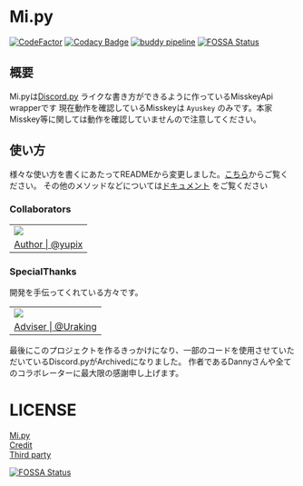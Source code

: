 # Mi.py

[![CodeFactor](https://www.codefactor.io/repository/github/yupix/mi.py/badge)](https://www.codefactor.io/repository/github/yupix/mi.py)
[![Codacy Badge](https://app.codacy.com/project/badge/Grade/f5acd9da804d4a11b031d36dbd398067)](https://www.codacy.com/gh/yupix/Mi.py/dashboard?utm_source=github.com&amp;utm_medium=referral&amp;utm_content=yupix/Mi.py&amp;utm_campaign=Badge_Grade)
[![buddy pipeline](https://app.buddy.works/yupi0982/mi-py/pipelines/pipeline/345007/badge.svg?token=b304dd68d3eeb7917d453a2d2102621123ae4f05e0b659dde59cad486e2984b3 "buddy pipeline")](https://app.buddy.works/yupi0982/mi-py/pipelines/pipeline/345007)
[![FOSSA Status](https://app.fossa.com/api/projects/git%2Bgithub.com%2Fyupix%2FMi.py.svg?type=shield)](https://app.fossa.com/projects/git%2Bgithub.com%2Fyupix%2FMi.py?ref=badge_shield)

## 概要

Mi.pyは[Discord.py](https://github.com/Rapptz/discord.py) ライクな書き方ができるように作っているMisskeyApi wrapperです
現在動作を確認しているMisskeyは `Ayuskey` のみです。本家Misskey等に関しては動作を確認していませんので注意してください。

## 使い方

様々な使い方を書くにあたってREADMEから変更しました。[こちら](examples)からご覧ください。
その他のメソッドなどについては[ドキュメント](https://mipy.readthedocs.io/) をご覧ください

### Collaborators

<table>
    <tr>
        <td><img src="https://avatars.githubusercontent.com/u/50538210?s=120&v=4"></img></td>
    </tr>
    <tr>
        <td align="center"><a href="https://github.com/yupix">Author | @yupix</a></td>
    </tr>
</table>

### SpecialThanks

開発を手伝ってくれている方々です。

<table>
    <tr>
        <td><img src="https://avatars.githubusercontent.com/u/26793720?s=120&v=4"></img></td>
    </tr>
    <tr>
        <td align="center"><a href="https://github.com/Uraking-Github">Adviser | @Uraking</a></td>
    </tr>
</table>

最後にこのプロジェクトを作るきっかけになり、一部のコードを使用させていただいているDiscord.pyがArchivedになりました。
作者であるDannyさんや全てのコラボレーターに最大限の感謝申し上げます。

# LICENSE

[Mi.py](https://github.com/yupix/Mi.py/blob/master/LICENSE.md)  
[Credit](https://github.com/yupix/Mi.py/blob/master/COPYING.md)  
[Third party](https://github.com/yupix/Mi.py/blob/master/LICENSE/ThirdPartyLicense.md)

[![FOSSA Status](https://app.fossa.com/api/projects/git%2Bgithub.com%2Fyupix%2FMi.py.svg?type=large)](https://app.fossa.com/projects/git%2Bgithub.com%2Fyupix%2FMi.py?ref=badge_large)
